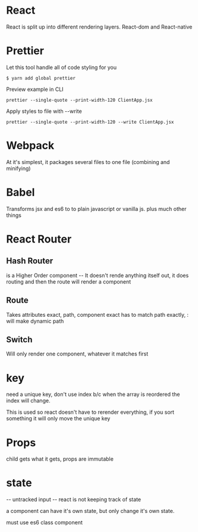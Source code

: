 # React

React is split up into different rendering layers. React-dom and React-native

# Prettier

Let this tool handle all of code styling for you

```
$ yarn add global prettier

```

Preview example in CLI

```
prettier --single-quote --print-width-120 ClientApp.jsx
```

Apply styles to file with --write

```
prettier --single-quote --print-width-120 --write ClientApp.jsx
```

# Webpack

At it's simplest, it packages several files to one file (combining and minifying)

# Babel

Transforms jsx and es6 to to plain javascript or vanilla js. plus much other things

# React Router
## Hash Router
<HashRouter> is a Higher Order component -- It doesn't rende anything itself out, it does routing and then the route will render a component
## Route
Takes attributes exact, path, component
exact has to match path exactly, : will make dynamic path
<Route path="/:language/search" component={Search} >
## Switch
Will only render one component, whatever it matches first
# key
need a unique key, don't use index b/c when the array is reordered the index will change.

This is used so react doesn't have to rerender everything, if you sort something it will only move the unique key

# Props
child gets what it gets, props are immutable

# state
-- untracked input -- react is not keeping track of state

a component can have it's own state, but only change it's own state.

must use es6 class component